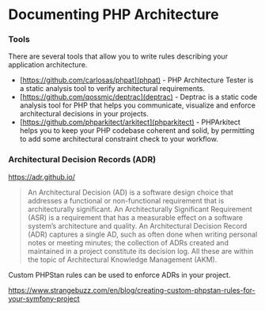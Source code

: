 Documenting PHP Architecture
=====

### Tools

There are several tools that allow you to write rules describing your application architecture.

- [https://github.com/carlosas/phpat](phpat) - PHP Architecture Tester is a static analysis tool to verify architectural requirements.
- [https://github.com/qossmic/deptrac](deptrac) - Deptrac is a static code analysis tool for PHP that helps you communicate, visualize and enforce architectural decisions in your projects.
- [https://github.com/phparkitect/arkitect](phparkitect) - PHPArkitect helps you to keep your PHP codebase coherent and solid, by permitting to add some architectural constraint check to your workflow.

### Architectural Decision Records (ADR)

https://adr.github.io/

> An Architectural Decision (AD) is a software design choice that addresses a functional or non-functional requirement that is architecturally significant. An Architecturally Significant Requirement (ASR) is a requirement that has a measurable effect on a software system’s architecture and quality. An Architectural Decision Record (ADR) captures a single AD, such as often done when writing personal notes or meeting minutes; the collection of ADRs created and maintained in a project constitute its decision log. All these are within the topic of Architectural Knowledge Management (AKM).

Custom PHPStan rules can be used to enforce ADRs in your project.

https://www.strangebuzz.com/en/blog/creating-custom-phpstan-rules-for-your-symfony-project
